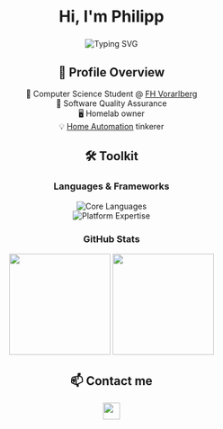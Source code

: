 <h1 align="center">Hi, I'm Philipp</h1>

###

<p  align="center">
  <img  src="https://readme-typing-svg.demolab.com?font=Hack&size=22&duration=3000&pause=300&color=2E86C1&center=true&vCenter=true&width=600&lines=Student;Geek;Computer+Enthusiast"  alt="Typing SVG"  />
</p>

###

<h2 align="center">📌 Profile Overview</h2>

<div align="center">
  <p>
    📖 Computer Science Student @ <a href="https://www.fhv.at/">FH Vorarlberg</a><br>
    💼 Software Quality Assurance<br>
    🖥️ Homelab owner<br>
    💡 <a href="https://www.home-assistant.io/">Home Automation</a> tinkerer
  </p>
</div>

###

<h2 align="center">🛠️ Toolkit</h2>

<h3 align="center">Languages & Frameworks</h3>
<div align="center">
  <img src="https://skillicons.dev/icons?i=cs,powershell,py,bash" alt="Core Languages" />
  <br>
  <img src="https://skillicons.dev/icons?i=linux,dotnet,selenium,docker,azure,github" alt="Platform Expertise" />
</div>

<h3 align="center">GitHub Stats</h3>
<div align="center">
  <img height="180em" src="https://github-readme-stats.vercel.app/api?username=lossphilipp&show_icons=true&include_all_commits=true&count_private=true&theme=nightowl"/>
  <img height="180em" src="https://github-readme-stats.vercel.app/api/top-langs/?username=lossphilipp&layout=compact&theme=nightowl"/>
</div>

###

<h2 align="center">📫 Contact me</h2>

<div align="center">
  <a href="https://linkedin.com/in/lossphilipp" target="_blank">
    <img src="https://img.shields.io/badge/LinkedIn-0077B5?style=for-the-badge&logo=linkedin" height="30"/>
  </a>
</div>

